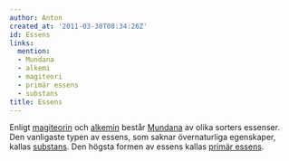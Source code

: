 ```yaml
---
author: Anton
created_at: '2011-03-30T08:34:26Z'
id: Essens
links:
  mention:
  - Mundana
  - alkemi
  - magiteori
  - primär essens
  - substans
title: Essens
---
```


Enligt [magiteorin] och [alkemin] består [Mundana] av olika sorters essenser. Den vanligaste typen
av essens, som saknar övernaturliga egenskaper, kallas [substans]. Den högsta formen av essens
kallas [primär essens].

  [magiteorin]: magiteori
  [alkemin]: alkemi
  [Mundana]: Mundana
  [substans]: substans
  [primär essens]: primär_essens
